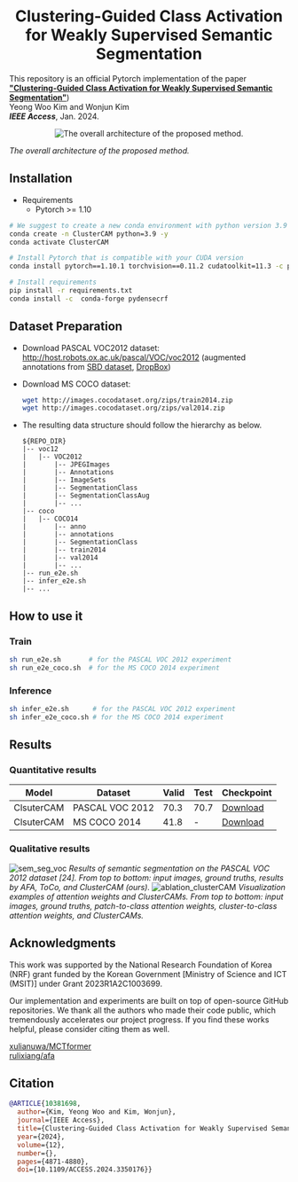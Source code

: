 <h1 align="center">Clustering-Guided Class Activation for Weakly Supervised Semantic Segmentation</h1>

This repository is an official Pytorch implementation of the paper [**"Clustering-Guided Class Activation for Weakly Supervised Semantic Segmentation"**](https://ieeexplore.ieee.org/abstract/document/10949765)) <br>
Yeong Woo Kim and Wonjun Kim <br>
***IEEE Access***, Jan. 2024. </br>
<p align="center">
  <img src="https://github.com/DCVL-WSSS/ClusterCAM/assets/49578893/82ccf953-05b2-4b3e-9441-90b3a247a493" alt="The overall architecture of the proposed method."/>
</p>

*The overall architecture of the proposed method.*

## Installation
- Requirements
  - Pytorch >= 1.10

```bash
# We suggest to create a new conda environment with python version 3.9
conda create -n ClusterCAM python=3.9 -y
conda activate ClusterCAM

# Install Pytorch that is compatible with your CUDA version
conda install pytorch==1.10.1 torchvision==0.11.2 cudatoolkit=11.3 -c pytorch -c conda-forge

# Install requirements
pip install -r requirements.txt
conda install -c  conda-forge pydensecrf
```

## Dataset Preparation
- Download PASCAL VOC2012 dataset: http://host.robots.ox.ac.uk/pascal/VOC/voc2012 (augmented annotations from [SBD dataset](http://home.bharathh.info/pubs/codes/SBD/download.html), [DropBox](https://www.dropbox.com/s/oeu149j8qtbs1x0/SegmentationClassAug.zip?dl=0))
- Download MS COCO dataset:
  ```bash
  wget http://images.cocodataset.org/zips/train2014.zip
  wget http://images.cocodataset.org/zips/val2014.zip
  ```

- The resulting data structure should follow the hierarchy as below.

   ```
   ${REPO_DIR}  
   |-- voc12  
   |   |-- VOC2012
   |       |-- JPEGImages
   |       |-- Annotations
   |       |-- ImageSets
   |       |-- SegmentationClass
   |       |-- SegmentationClassAug
   |       |-- ...
   |-- coco   
   |   |-- COCO14
   |       |-- anno
   |       |-- annotations
   |       |-- SegmentationClass
   |       |-- train2014
   |       |-- val2014
   |       |-- ...
   |-- run_e2e.sh 
   |-- infer_e2e.sh 
   |-- ...
   ```

## How to use it
### Train
```bash
sh run_e2e.sh       # for the PASCAL VOC 2012 experiment
sh run_e2e_coco.sh  # for the MS COCO 2014 experiment
```
### Inference
```bash
sh infer_e2e.sh      # for the PASCAL VOC 2012 experiment
sh infer_e2e_coco.sh # for the MS COCO 2014 experiment
```
## Results
### Quantitative results
| Model                        | Dataset   | Valid | Test | Checkpoint            |
| ---------------------------- | --------- | ----- | -------- | --------------- |
| ClsuterCAM                | PASCAL VOC 2012 |70.3   | 70.7     | [Download](https://drive.google.com/file/d/1GqLasPff6hk_X9wJPr-wWmq4XwdhsWB9/view?usp=sharing)|
| ClsuterCAM                | MS COCO 2014      | 41.8   | -     | [Download](https://drive.google.com/file/d/1Gu01U0g6_usorubqydM3guX6XfOCtvRT/view?usp=sharing)|
### Qualitative results
![sem_seg_voc](https://github.com/DCVL-WSSS/ClusterCAM/assets/49578893/f71fd63d-55e4-48ef-9061-1d696cbc07c4)
*Results of semantic segmentation on the PASCAL VOC 2012 dataset [24]. From top to bottom: input images, ground truths, results by AFA, ToCo, and ClusterCAM (ours).*
![ablation_clusterCAM](https://github.com/DCVL-WSSS/ClusterCAM/assets/49578893/0105bd8f-81e2-4e80-865d-a5d1c205ea1f)
*Visualization examples of attention weights and ClusterCAMs. From top to bottom: input images, ground truths, patch-to-class attention weights, cluster-to-class attention weights, and ClusterCAMs.*

## Acknowledgments
This work was supported by the National Research Foundation of Korea (NRF) grant funded by the Korean Government [Ministry of Science and ICT (MSIT)] under Grant 2023R1A2C1003699.

Our implementation and experiments are built on top of open-source GitHub repositories. We thank all the authors who made their code public, which tremendously accelerates our project progress. If you find these works helpful, please consider citing them as well.

[xulianuwa/MCTformer](https://github.com/xulianuwa/MCTformer)  </br>
[rulixiang/afa](https://github.com/rulixiang/afa)  </br>

## Citation
```bibtex
@ARTICLE{10381698,
  author={Kim, Yeong Woo and Kim, Wonjun},
  journal={IEEE Access}, 
  title={Clustering-Guided Class Activation for Weakly Supervised Semantic Segmentation}, 
  year={2024},
  volume={12},
  number={},
  pages={4871-4880},
  doi={10.1109/ACCESS.2024.3350176}}
